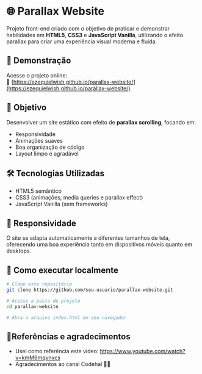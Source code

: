 # 🌐 Parallax Website

Projeto front-end criado com o objetivo de praticar e demonstrar habilidades em **HTML5**, **CSS3** e **JavaScript Vanilla**, utilizando o efeito parallax para criar uma experiência visual moderna e fluida.

## 📸 Demonstração
Acesse o projeto online:  
🔗 [https://ezequielwish.github.io/parallax-website/](https://ezequielwish.github.io/parallax-website/)

## 🎯 Objetivo
Desenvolver um site estático com efeito de **parallax scrolling**, focando em:
- Responsividade
- Animações suaves
- Boa organização de código
- Layout limpo e agradável

## 🛠️ Tecnologias Utilizadas
- HTML5 semântico
- CSS3 (animações, media queries e parallax effect)
- JavaScript Vanilla (sem frameworks)

## 📱 Responsividade
O site se adapta automaticamente a diferentes tamanhos de tela, oferecendo uma boa experiência tanto em dispositivos móveis quanto em desktops.

## 📂 Como executar localmente

```bash
# Clone este repositório
git clone https://github.com/seu-usuario/parallax-website.git

# Acesse a pasta do projeto
cd parallax-website

# Abra o arquivo index.html em seu navegador
````

## 📂Referências e agradecimentos

- Usei como referência este video: https://www.youtube.com/watch?v=kmM6mqvnxcs
- Agradecimentos ao canal Codehal 🙋‍♂️
